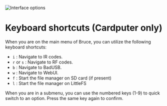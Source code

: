 ![Interface options](https://raw.githubusercontent.com/pr3y/Bruce/main/media/pic3.png)

# Keyboard shortcuts (Cardputer only)

When you are on the main menu of Bruce, you can utilize the following keyboard shortcuts:

- `i` : Navigate to IR codes.
- `r` or `s` : Navigate to RF codes.
- `b` : Navigate to BadUSB.
- `w` : Navigate to WebUI.
- `f` : Start the file manager on SD card (if present)
- `l` : Start the file manager on LittleFS

When you are in a submenu, you can use the numbered keys (1-9) to quick switch to an option. Press the same key again to confirm.